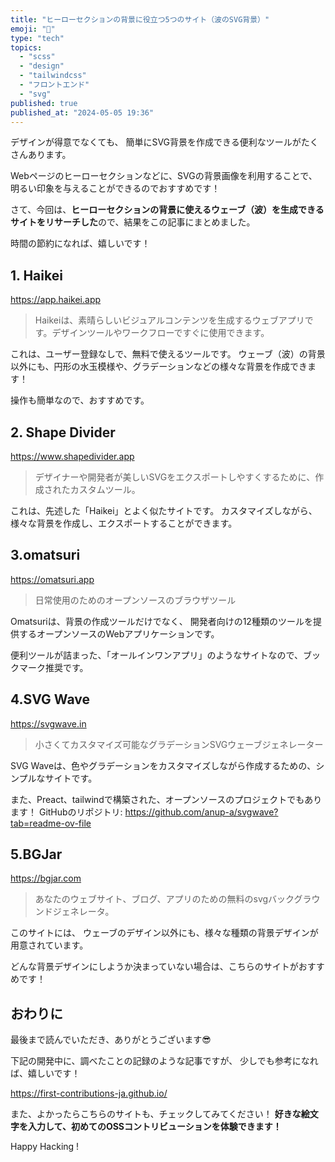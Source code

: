 ```yaml
---
title: "ヒーローセクションの背景に役立つ5つのサイト（波のSVG背景）"
emoji: "🌊"
type: "tech"
topics:
  - "scss"
  - "design"
  - "tailwindcss"
  - "フロントエンド"
  - "svg"
published: true
published_at: "2024-05-05 19:36"
---
```


デザインが得意でなくても、
簡単にSVG背景を作成できる便利なツールがたくさんあります。

Webページのヒーローセクションなどに、SVGの背景画像を利用することで、明るい印象を与えることができるのでおすすめです！

さて、今回は、**ヒーローセクションの背景に使えるウェーブ（波）を生成できるサイトをリサーチした**ので、結果をこの記事にまとめました。

時間の節約になれば、嬉しいです！


## 1. Haikei
https://app.haikei.app
>Haikeiは、素晴らしいビジュアルコンテンツを生成するウェブアプリです。デザインツールやワークフローですぐに使用できます。

これは、ユーザー登録なしで、無料で使えるツールです。
ウェーブ（波）の背景以外にも、円形の水玉模様や、グラデーションなどの様々な背景を作成できます！

操作も簡単なので、おすすめです。

## 2. Shape Divider
https://www.shapedivider.app
>デザイナーや開発者が美しいSVGをエクスポートしやすくするために、作成されたカスタムツール。

これは、先述した「Haikei」とよく似たサイトです。
カスタマイズしながら、様々な背景を作成し、エクスポートすることができます。


## 3.omatsuri
https://omatsuri.app
>日常使用のためのオープンソースのブラウザツール

Omatsuriは、背景の作成ツールだけでなく、
開発者向けの12種類のツールを提供するオープンソースのWebアプリケーションです。

便利ツールが詰まった、「オールインワンアプリ」のようなサイトなので、ブックマーク推奨です。

## 4.SVG Wave
https://svgwave.in
>小さくてカスタマイズ可能なグラデーションSVGウェーブジェネレーター

SVG Waveは、色やグラデーションをカスタマイズしながら作成するための、シンプルなサイトです。

また、Preact、tailwindで構築された、オープンソースのプロジェクトでもあります！
GitHubのリポジトリ:
https://github.com/anup-a/svgwave?tab=readme-ov-file

## 5.BGJar
https://bgjar.com
>あなたのウェブサイト、ブログ、アプリのための無料のsvgバックグラウンドジェネレータ。

このサイトには、
ウェーブのデザイン以外にも、様々な種類の背景デザインが用意されています。

どんな背景デザインにしようか決まっていない場合は、こちらのサイトがおすすめです！

## おわりに

最後まで読んでいただき、ありがとうございます😎

下記の開発中に、調べたことの記録のような記事ですが、
少しでも参考になれば、嬉しいです！

https://first-contributions-ja.github.io/

また、よかったらこちらのサイトも、チェックしてみてください！
**好きな絵文字を入力して、初めてのOSSコントリビューションを体験できます！**

Happy Hacking !